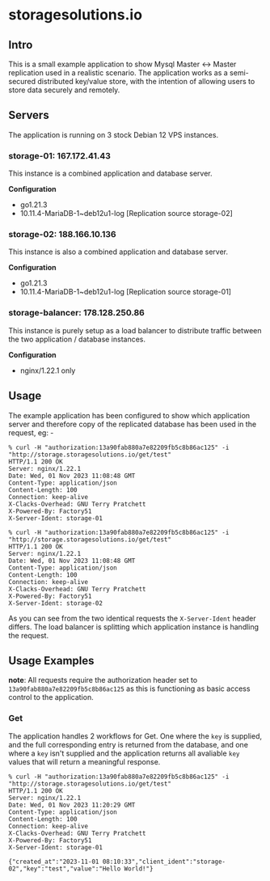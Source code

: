 # storagesolutions.io

## Intro
This is a small example application to show Mysql Master <-> Master replication used in a realistic scenario. The application works as a semi-secured distributed key/value store, with the intention of allowing users to store data securely and remotely.


## Servers
 The application is running on 3 stock Debian 12 VPS instances.

### storage-01: 167.172.41.43
This instance is a combined application and database server.

**Configuration**
- go1.21.3
- 10.11.4-MariaDB-1~deb12u1-log [Replication source storage-02]

### storage-02: 188.166.10.136
This instance is also a combined application and database server.

**Configuration**
- go1.21.3
- 10.11.4-MariaDB-1~deb12u1-log [Replication source storage-01]



### storage-balancer: 178.128.250.86

This instance is purely setup as a load balancer to distribute traffic between the two application / database instances.

**Configuration**
- nginx/1.22.1 only

## Usage

The example application has been configured to show which application server and therefore copy of the replicated database has been used in the request, eg: - 

```
% curl -H "authorization:13a90fab880a7e82209fb5c8b86ac125" -i "http://storage.storagesolutions.io/get/test"     
HTTP/1.1 200 OK
Server: nginx/1.22.1
Date: Wed, 01 Nov 2023 11:08:48 GMT
Content-Type: application/json
Content-Length: 100
Connection: keep-alive
X-Clacks-Overhead: GNU Terry Pratchett
X-Powered-By: Factory51
X-Server-Ident: storage-01
```

```
% curl -H "authorization:13a90fab880a7e82209fb5c8b86ac125" -i "http://storage.storagesolutions.io/get/test"     
HTTP/1.1 200 OK
Server: nginx/1.22.1
Date: Wed, 01 Nov 2023 11:08:48 GMT
Content-Type: application/json
Content-Length: 100
Connection: keep-alive
X-Clacks-Overhead: GNU Terry Pratchett
X-Powered-By: Factory51
X-Server-Ident: storage-02
```

As you can see from the two identical requests the `X-Server-Ident` header differs. The load balancer is splitting which application instance is handling the request.

## Usage Examples

**note**: All requests require the authorization header set to `13a90fab880a7e82209fb5c8b86ac125` as this is functioning as basic access control to the application.


### Get

The application handles 2 workflows for Get. One where the `key` is supplied, and the full corresponding entry is returned from the database, and one where a `key` isn't supplied and the application returns all avaliable `key` values that will return a meaningful response.

```
% curl -H "authorization:13a90fab880a7e82209fb5c8b86ac125" -i "http://storage.storagesolutions.io/get/test"
HTTP/1.1 200 OK
Server: nginx/1.22.1
Date: Wed, 01 Nov 2023 11:20:29 GMT
Content-Type: application/json
Content-Length: 100
Connection: keep-alive
X-Clacks-Overhead: GNU Terry Pratchett
X-Powered-By: Factory51
X-Server-Ident: storage-01

{"created_at":"2023-11-01 08:10:33","client_ident":"storage-02","key":"test","value":"Hello World!"}
```